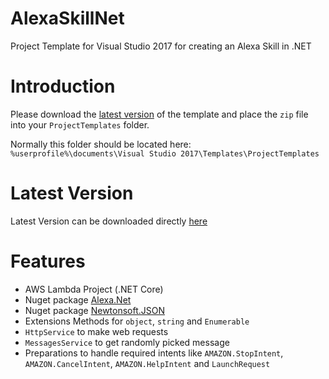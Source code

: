 # AlexaSkillNet

Project Template for Visual Studio 2017 for creating an Alexa Skill in .NET


# Introduction

Please download the [latest version]((https://github.com/tsjdev-apps/AlexaSkillNet/blob/master/Releases/latest/Alexa%20Skill%20.Net.zip)) of the template and place the `zip` file into your `ProjectTemplates` folder.

Normally this folder should be located here: `%userprofile%\documents\Visual Studio 2017\Templates\ProjectTemplates`


# Latest Version

Latest Version can be downloaded directly [here](https://github.com/tsjdev-apps/AlexaSkillNet/blob/master/Releases/latest/Alexa%20Skill%20.Net.zip)


# Features

* AWS Lambda Project (.NET Core)
* Nuget package [Alexa.Net](https://www.nuget.org/packages/Alexa.NET/)
* Nuget package [Newtonsoft.JSON](https://www.nuget.org/packages/Newtonsoft.Json/)
* Extensions Methods for `object`, `string` and `Enumerable`
* `HttpService` to make web requests
* `MessagesService` to get randomly picked message
* Preparations to handle required intents like `AMAZON.StopIntent`, `AMAZON.CancelIntent`, `AMAZON.HelpIntent` and `LaunchRequest`